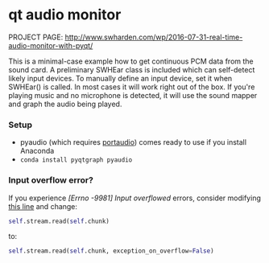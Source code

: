 # qt audio monitor

PROJECT PAGE: http://www.swharden.com/wp/2016-07-31-real-time-audio-monitor-with-pyqt/

This is a minimal-case example how to get continuous PCM data from the sound card.
A preliminary SWHEar class is included which can self-detect likely input devices. To manually define an input device, set it when
SWHEar() is called. In most cases it will work right out of the box.
If you're playing music and no microphone is detected, it will use the sound mapper and graph the audio being played.

### Setup
* pyaudio (which requires [portaudio](http://portaudio.com/)) comes ready to use if you install Anaconda
* `conda install pyqtgraph pyaudio`

### Input overflow error?
If you experience _[Errno -9981] Input overflowed_ errors, consider modifying
[this line](https://github.com/swharden/Python-GUI-examples/blob/master/2016-07-37_qt_audio_monitor/SWHear.py#L119) and change:
```python
self.stream.read(self.chunk)
```
to:
```python
self.stream.read(self.chunk, exception_on_overflow=False)
```
